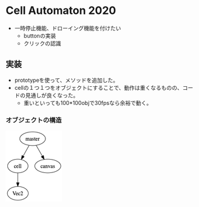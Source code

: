 # Cell Automaton 2020
- 一時停止機能、ドローイング機能を付けたい
    - buttonの実装
    - クリックの認識

## 実装
- prototypeを使って、メソッドを追加した。
- cellの１つ１つをオブジェクトにすることで、動作は重くなるものの、コードの見通しが良くなった。
    - 重いといっても100*100objで30fpsなら余裕で動く。

### オブジェクトの構造
![](structure.png)